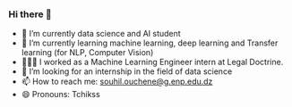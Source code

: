 ### Hi there 👋


- 🔭 I’m currently data science and AI student
- 🌱 I’m currently learning machine learning, deep learning and Transfer learning (for NLP, Computer Vision)
- 👨🏽‍💻 I worked as a Machine Learning Engineer intern at Legal Doctrine.
- 👯 I’m looking for an internship in the field of data science
- 📫 How to reach me: souhil.ouchene@g.enp.edu.dz
- 😄 Pronouns: Tchikss
